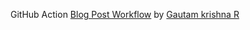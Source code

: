 GitHub Action [Blog Post Workflow](https://github.com/marketplace/actions/blog-post-workflow) by [Gautam krishna R](https://github.com/gautamkrishnar)
